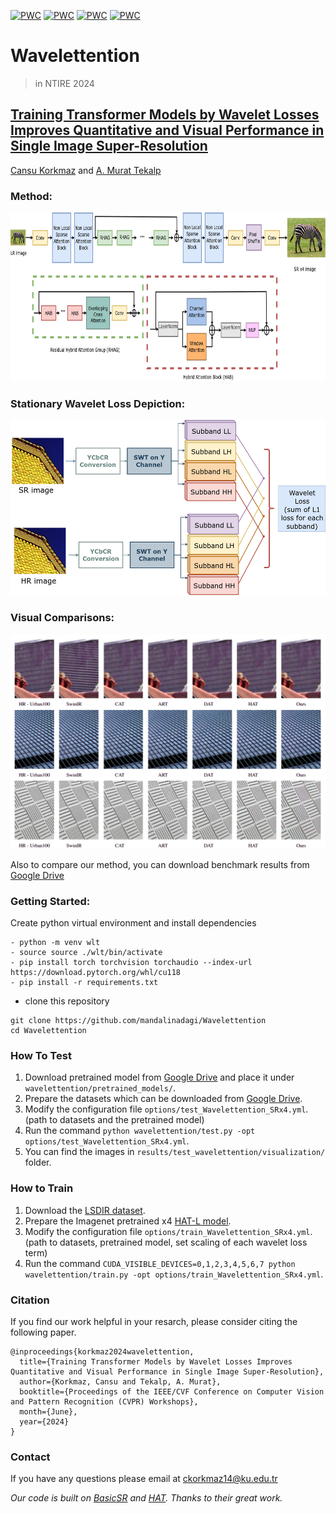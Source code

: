 [![PWC](https://img.shields.io/endpoint.svg?url=https://paperswithcode.com/badge/training-transformer-models-by-wavelet-losses/image-super-resolution-on-set5-4x-upscaling)](https://paperswithcode.com/sota/image-super-resolution-on-set5-4x-upscaling?p=training-transformer-models-by-wavelet-losses)
[![PWC](https://img.shields.io/endpoint.svg?url=https://paperswithcode.com/badge/training-transformer-models-by-wavelet-losses/image-super-resolution-on-bsd100-4x-upscaling)](https://paperswithcode.com/sota/image-super-resolution-on-bsd100-4x-upscaling?p=training-transformer-models-by-wavelet-losses)
[![PWC](https://img.shields.io/endpoint.svg?url=https://paperswithcode.com/badge/training-transformer-models-by-wavelet-losses/image-super-resolution-on-set14-4x-upscaling)](https://paperswithcode.com/sota/image-super-resolution-on-set14-4x-upscaling?p=training-transformer-models-by-wavelet-losses)
[![PWC](https://img.shields.io/endpoint.svg?url=https://paperswithcode.com/badge/training-transformer-models-by-wavelet-losses/image-super-resolution-on-urban100-4x)](https://paperswithcode.com/sota/image-super-resolution-on-urban100-4x?p=training-transformer-models-by-wavelet-losses)

# Wavelettention
> in NTIRE 2024

## [Training Transformer Models by Wavelet Losses Improves Quantitative and Visual Performance in Single Image Super-Resolution](https://arxiv.org/pdf/2404.11273.pdf)
[Cansu Korkmaz](https://mandalinadagi.github.io/) and [A. Murat Tekalp](http://mysite.ku.edu.tr/mtekalp/)

### Method:
<p align="center">
  <img height="270" src="./figures/wavelettention_arch.png">
</p>

### Stationary Wavelet Loss Depiction:
<p align="left">
  <img height="280" src="./figures/wavelet_loss_depiction_new.png">
</p>

### Visual Comparisons:
<img src="./figures/comparison_images.png" width="800"/>

Also to compare our method, you can download benchmark results from [Google Drive](https://drive.google.com/drive/folders/1siOshbeLHqkNPLUfloc7LpdIirOj7EHH?usp=drive_link)

### Getting Started:

Create python virtual environment and install dependencies
```
- python -m venv wlt
- source source ./wlt/bin/activate
- pip install torch torchvision torchaudio --index-url https://download.pytorch.org/whl/cu118
- pip install -r requirements.txt
```
- clone this repository
```
git clone https://github.com/mandalinadagi/Wavelettention
cd Wavelettention
```

### How To Test
1. Download pretrained model from [Google Drive](https://drive.google.com/file/d/1iwktY-N4PYklzoQBLFk_SZ9pdhOkEGXv/view?usp=drive_link) and place it under `wavelettention/pretrained_models/`.
2. Prepare the datasets which can be downloaded from [Google Drive](https://drive.google.com/drive/folders/1pRmhEmmY-tPF7uH8DuVthfHoApZWJ1QU?usp=sharing).
3. Modify the configuration file `options/test_Wavelettention_SRx4.yml`. (path to datasets and the pretrained model)
4. Run the command `python wavelettention/test.py -opt options/test_Wavelettention_SRx4.yml`.
5. You can find the images in `results/test_wavelettention/visualization/` folder.

### How to Train
1. Download the [LSDIR dataset](https://data.vision.ee.ethz.ch/yawli/index.html).
2. Prepare the Imagenet pretrained x4 [HAT-L model](https://drive.google.com/file/d/1uefIctjoNE3Tg6GTzelesTTshVogQdUf/view?usp=drive_link).
3. Modify the configuration file `options/train_Wavelettention_SRx4.yml`. (path to datasets, pretrained model, set scaling of each wavelet loss term)
4. Run the command `CUDA_VISIBLE_DEVICES=0,1,2,3,4,5,6,7 python wavelettention/train.py -opt options/train_Wavelettention_SRx4.yml`.

### Citation
If you find our work helpful in your resarch, please consider citing the following paper.
```
@inproceedings{korkmaz2024wavelettention,
  title={Training Transformer Models by Wavelet Losses Improves Quantitative and Visual Performance in Single Image Super-Resolution},
  author={Korkmaz, Cansu and Tekalp, A. Murat},
  booktitle={Proceedings of the IEEE/CVF Conference on Computer Vision and Pattern Recognition (CVPR) Workshops},
  month={June},
  year={2024}
}
```

### Contact
If you have any questions please email at ckorkmaz14@ku.edu.tr


_Our code is built on [BasicSR](https://github.com/XPixelGroup/BasicSR) and [HAT](https://github.com/XPixelGroup/HAT). Thanks to their great work._

